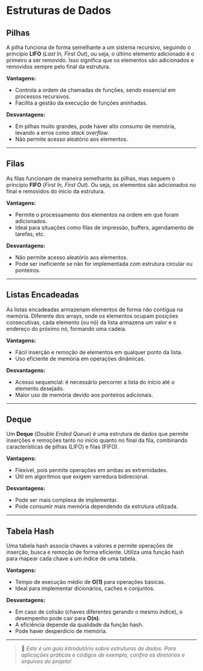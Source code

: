 # Estruturas de Dados

## Pilhas
A pilha funciona de forma semelhante a um sistema recursivo, seguindo o princípio **LIFO** (*Last In, First Out*), ou seja, o último elemento adicionado é o primeiro a ser removido. Isso significa que os elementos são adicionados e removidos sempre pelo final da estrutura.

**Vantagens:**  
- Controla a ordem de chamadas de funções, sendo essencial em processos recursivos.  
- Facilita a gestão da execução de funções aninhadas.

**Desvantagens:**  
- Em pilhas muito grandes, pode haver alto consumo de memória, levando a erros como *stack overflow*.  
- Não permite acesso aleatório aos elementos.

---

## Filas
As filas funcionam de maneira semelhante às pilhas, mas seguem o princípio **FIFO** (*First In, First Out*). Ou seja, os elementos são adicionados no final e removidos do início da estrutura.

**Vantagens:**  
- Permite o processamento dos elementos na ordem em que foram adicionados.  
- Ideal para situações como filas de impressão, buffers, agendamento de tarefas, etc.

**Desvantagens:**  
- Não permite acesso aleatório aos elementos.  
- Pode ser ineficiente se não for implementada com estrutura circular ou ponteiros.

---

## Listas Encadeadas
As listas encadeadas armazenam elementos de forma não contígua na memória. Diferente dos arrays, onde os elementos ocupam posições consecutivas, cada elemento (ou nó) da lista armazena um valor e o endereço do próximo nó, formando uma cadeia.

**Vantagens:**  
- Fácil inserção e remoção de elementos em qualquer ponto da lista.  
- Uso eficiente de memória em operações dinâmicas.

**Desvantagens:**  
- Acesso sequencial: é necessário percorrer a lista do início até o elemento desejado.  
- Maior uso de memória devido aos ponteiros adicionais.

---

## Deque
Um **Deque** (*Double Ended Queue*) é uma estrutura de dados que permite inserções e remoções tanto no início quanto no final da fila, combinando características de pilhas (LIFO) e filas (FIFO).

**Vantagens:**  
- Flexível, pois permite operações em ambas as extremidades.  
- Útil em algoritmos que exigem varredura bidirecional.

**Desvantagens:**  
- Pode ser mais complexa de implementar.  
- Pode consumir mais memória dependendo da estrutura utilizada.

---

## Tabela Hash
Uma tabela hash associa chaves a valores e permite operações de inserção, busca e remoção de forma eficiente. Utiliza uma função hash para mapear cada chave a um índice de uma tabela.

**Vantagens:**  
- Tempo de execução médio de **O(1)** para operações básicas.  
- Ideal para implementar dicionários, caches e conjuntos.

**Desvantagens:**  
- Em caso de colisão (chaves diferentes gerando o mesmo índice), o desempenho pode cair para **O(n)**.  
- A eficiência depende da qualidade da função hash.  
- Pode haver desperdício de memória.

---

> 📌 *Este é um guia introdutório sobre estruturas de dados. Para aplicações práticas e códigos de exemplo, confira os diretórios e arquivos do projeto!*
